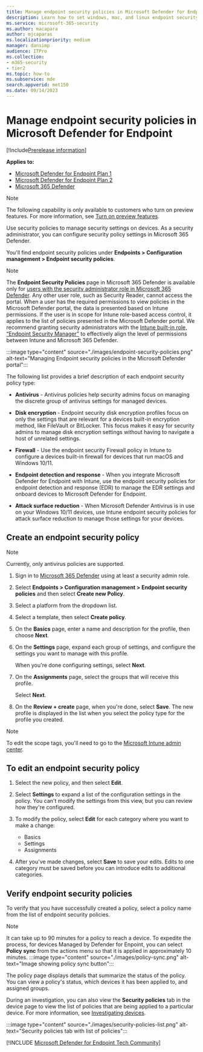 ```yaml
---
title: Manage endpoint security policies in Microsoft Defender for Endpoint
description: Learn how to set windows, mac, and linux endpoint security policies such as antivirus, firewall, endpoint detection and response in Microsoft Defender for Endpoint.
ms.service: microsoft-365-security
ms.author: macapara
author: mjcaparas
ms.localizationpriority: medium
manager: dansimp
audience: ITPro
ms.collection: 
- m365-security
- tier2
ms.topic: how-to
ms.subservice: mde
search.appverid: met150
ms.date: 09/14/2023
---
```


# Manage endpoint security policies in Microsoft Defender for Endpoint

[!Include[Prerelease information](../../includes/prerelease.md)]

**Applies to:**

- [Microsoft Defender for Endpoint Plan 1](/microsoft-365/security/defender-endpoint/defender-endpoint-plan-1)
- [Microsoft Defender for Endpoint Plan 2](https://go.microsoft.com/fwlink/p/?linkid=2154037)
- [Microsoft 365 Defender](https://go.microsoft.com/fwlink/?linkid=2118804)


>[!NOTE]
>The following capability is only available to customers who turn on preview features. For more information, see [Turn on preview features](preview.md#turn-on-preview-features). 


Use security policies to manage security settings on devices. As a security administrator, you can configure security policy settings in Microsoft 365 Defender. 

You'll find endpoint security policies under **Endpoints > Configuration management > Endpoint security policies**.

> [!NOTE]
> The **Endpoint Security Policies** page in Microsoft 365 Defender is available only for [users with the security administrator role in Microsoft 365 Defender](/microsoft-365/security/defender-endpoint/assign-portal-access). Any other user role, such as Security Reader, cannot access the portal. When a user has the required permissions to view policies in the Microsoft Defender portal, the data is presented based on Intune permissions. If the user is in scope for Intune role-based access control, it applies to the list of policies presented in the Microsoft Defender portal. We recommend granting security administrators with the [Intune built-in role, “Endpoint Security Manager”](/mem/intune/fundamentals/role-based-access-control#built-in-roles) to effectively align the level of permissions between Intune and Microsoft 365 Defender.

:::image type="content" source="./images/endpoint-security-policies.png" alt-text="Managing Endpoint security policies in the Microsoft Defender portal":::

The following list provides a brief description of each endpoint security policy type:

- **Antivirus** - Antivirus policies help security admins focus on managing the discrete group of antivirus settings for managed devices. 

- **Disk encryption** - Endpoint security disk encryption profiles focus on only the settings that are relevant for a devices built-in encryption method, like FileVault or BitLocker. This focus makes it easy for security admins to manage disk encryption settings without having to navigate a host of unrelated settings.

- **Firewall** - Use the endpoint security Firewall policy in Intune to configure a devices built-in firewall for devices that run macOS and Windows 10/11.

- **Endpoint detection and response** - When you integrate Microsoft Defender for Endpoint with Intune, use the endpoint security policies for endpoint detection and response (EDR) to manage the EDR settings and onboard devices to Microsoft Defender for Endpoint.

- **Attack surface reduction** - When Microsoft Defender Antivirus is in use on your Windows 10/11 devices, use Intune endpoint security policies for attack surface reduction to manage those settings for your devices.


## Create an endpoint security policy

>[!NOTE]
>Currently, only antivirus policies are supported. 

1. Sign in to <a href="https://go.microsoft.com/fwlink/p/?linkid=2077139" target="_blank">Microsoft 365 Defender</a> using at least a security admin role.

2. Select **Endpoints > Configuration management > Endpoint security policies** and then select **Create new Policy**. 


3. Select a platform from the dropdown list.

4. Select a template, then select **Create policy**.


5. On the **Basics** page, enter a name and description for the profile, then choose **Next**.

6. On the **Settings** page, expand each group of settings, and configure the settings you want to manage with this profile.

   When you're done configuring settings, select **Next**.

7. On the **Assignments** page, select the groups that will receive this profile. 

   Select **Next**.

8. On the **Review + create** page, when you're done, select **Save**. The new profile is displayed in the list when you select the policy type for the profile you created.


>[!NOTE]
>To edit the scope tags, you'll need to go to the [Microsoft Intune admin center](https://go.microsoft.com/fwlink/?linkid=2109431).


## To edit an endpoint security policy

1. Select the new policy, and then select **Edit**.
 
2. Select **Settings** to expand a list of the configuration settings in the policy. You can't modify the settings from this view, but you can review how they're configured.

3. To modify the policy, select **Edit** for each category where you want to make a change:
   - Basics
   - Settings
   - Assignments

4. After you've made changes, select **Save** to save your edits.  Edits to one category must be saved before you can introduce edits to additional categories.




## Verify endpoint security policies

To verify that you have successfully created a policy, select a policy name from the list of endpoint security policies.

>[!NOTE]
>It can take up to 90 minutes for a policy to reach a device. To expedite the process, for devices Managed by Defender for Enpoint, you can select **Policy sync** from the actions menu so that it is applied in approximately 10 minutes.
> :::image type="content" source="./images/policy-sync.png" alt-text="Image showing policy sync button":::

The policy page displays details that summarize the status of the policy. You can view a policy's status, which devices it has been applied to, and assigned groups.

During an investigation, you can also view the **Security policies** tab in the device page to view the list of policies that are being applied to a particular device. For more information, see [Investigating devices](investigate-machines.md#security-policies).


:::image type="content" source="./images/security-policies-list.png" alt-text="Security policies tab with list of policies":::




[!INCLUDE [Microsoft Defender for Endpoint Tech Community](../../includes/defender-mde-techcommunity.md)]
